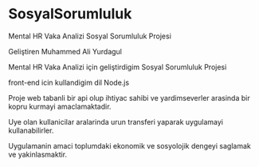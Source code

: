 # SosyalSorumluluk
Mental HR Vaka Analizi Sosyal Sorumluluk Projesi


Geliştiren Muhammed Ali Yurdagul

Mental HR Vaka Analizi için geliştirdigim Sosyal Sorumluluk Projesi

front-end icin kullandigim dil Node.js 

Proje web tabanli bir api olup ihtiyac sahibi ve yardimseverler arasinda bir kopru kurmayi amaclamaktadir.

Uye olan kullanicilar aralarinda urun transferi yaparak uygulamayi kullanabilirler.

Uygulamanin amaci toplumdaki ekonomik ve sosyolojik dengeyi saglamak ve yakinlasmaktir.
